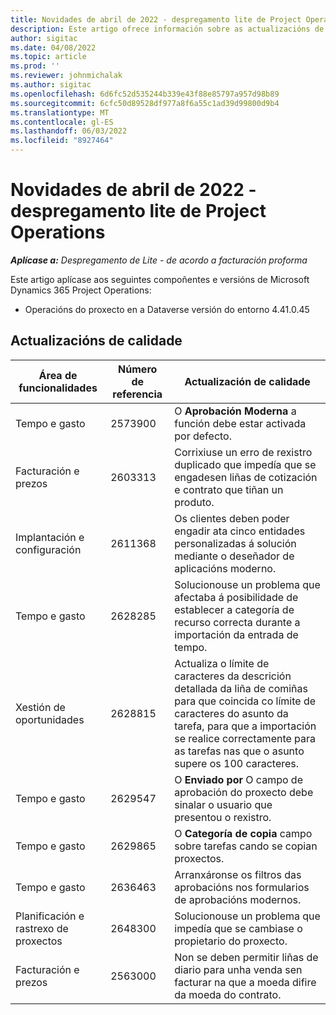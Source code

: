 ```yaml
---
title: Novidades de abril de 2022 - despregamento lite de Project Operations
description: Este artigo ofrece información sobre as actualizacións de calidade que están dispoñibles na versión de Microsoft de abril de 2022 Dynamics 365 Project Operations despregamento lite.
author: sigitac
ms.date: 04/08/2022
ms.topic: article
ms.prod: ''
ms.reviewer: johnmichalak
ms.author: sigitac
ms.openlocfilehash: 6d6fc52d535244b339e43f88e85797a957d98b89
ms.sourcegitcommit: 6cfc50d89528df977a8f6a55c1ad39d99800d9b4
ms.translationtype: MT
ms.contentlocale: gl-ES
ms.lasthandoff: 06/03/2022
ms.locfileid: "8927464"
---
```

# <a name="whats-new-april-2022---project-operations-lite-deployment"></a>Novidades de abril de 2022 - despregamento lite de Project Operations

_**Aplícase a:** Despregamento de Lite - de acordo a facturación proforma_

Este artigo aplícase aos seguintes compoñentes e versións de Microsoft Dynamics 365 Project Operations:

- Operacións do proxecto en a Dataverse versión do entorno 4.41.0.45

## <a name="quality-updates"></a>Actualizacións de calidade

| Área de funcionalidades | Número de referencia | Actualización de calidade |
| --- | --- | --- |
| Tempo e gasto | 2573900 | O **Aprobación Moderna** a función debe estar activada por defecto. |
| Facturación e prezos | 2603313 | Corrixiuse un erro de rexistro duplicado que impedía que se engadesen liñas de cotización e contrato que tiñan un produto. |
| Implantación e configuración | 2611368 | Os clientes deben poder engadir ata cinco entidades personalizadas á solución mediante o deseñador de aplicacións moderno. |
| Tempo e gasto | 2628285 | Solucionouse un problema que afectaba á posibilidade de establecer a categoría de recurso correcta durante a importación da entrada de tempo. |
|   Xestión de oportunidades| 2628815 | Actualiza o límite de caracteres da descrición detallada da liña de comiñas para que coincida co límite de caracteres do asunto da tarefa, para que a importación se realice correctamente para as tarefas nas que o asunto supere os 100 caracteres. |
| Tempo e gasto| 2629547 | O **Enviado por** O campo de aprobación do proxecto debe sinalar o usuario que presentou o rexistro. |
| Tempo e gasto| 2629865 | O **Categoría de copia** campo sobre tarefas cando se copian proxectos. |
| Tempo e gasto| 2636463 | Arranxáronse os filtros das aprobacións nos formularios de aprobacións modernos. |
| Planificación e rastrexo de proxectos | 2648300 | Solucionouse un problema que impedía que se cambiase o propietario do proxecto. |
| Facturación e prezos | 2563000 | Non se deben permitir liñas de diario para unha venda sen facturar na que a moeda difire da moeda do contrato. |
